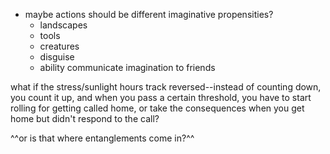 - maybe actions should be different imaginative propensities?
  - landscapes
  - tools
  - creatures
  - disguise
  - ability communicate imagination to friends

what if the stress/sunlight hours track reversed--instead of counting down, you
count it up, and when you pass a certain threshold, you have to start rolling
for getting called home, or take the consequences when you get home but didn't
respond to the call?

^^or is that where entanglements come in?^^
